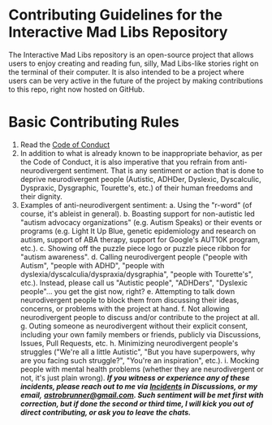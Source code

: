 # Contributing Guidelines for the Interactive Mad Libs Repository

The Interactive Mad Libs repository is an open-source project that allows users to enjoy creating and reading fun, silly, Mad Libs-like stories right on the terminal of their computer.  It is also intended to be a project where users can be very active in the future of the project by making contributions to this repo, right now hosted on GitHub.

# Basic Contributing Rules

1. Read the [Code of Conduct](CODE_OF_CONDUCT.md)
2. In addition to what is already known to be inappropriate behavior, as per the Code of Conduct, it is also imperative that you refrain from anti-neurodivergent sentiment. That is any sentiment or action that is done to deprive neurodivergent people (Autistic, ADHDer, Dyslexic, Dyscalculic, Dyspraxic, Dysgraphic, Tourette's, etc.) of their human freedoms and their dignity.
3. Examples of anti-neurodivergent sentiment:
   a. Using the "r-word" (of course, it's ableist in general).
   b. Boasting support for non-autistic led "autism advocacy organizations" (e.g. Autism Speaks) or their events or programs (e.g. Light It Up Blue, genetic epidemiology and research on autism, support of ABA therapy, support for Google's AUT10K program, etc.).
   c. Showing off the puzzle piece logo or puzzle piece ribbon for "autism awareness".
   d. Calling neurodivergent people ("people with Autism", "people with ADHD", "people with dyslexia/dyscalculia/dyspraxia/dysgraphia", "people with Tourette's", etc.). Instead, please call us "Autistic people", "ADHDers", "Dyslexic people"... you get the gist now, right?
   e. Attempting to talk down neurodivergent people to block them from discussing their ideas, concerns, or problems with the project at hand.
   f. Not allowing neurodivergent people to discuss and/or contribute to the project at all.
   g. Outing someone as neurodivergent without their explicit consent, including your own family members or friends, publicly via Discussions, Issues, Pull Requests, etc.
   h. Minimizing neurodivergent people's struggles ("We're all a little Autistic", "But you have superpowers, why are you facing such struggle?", "You're an inspiration", etc.).
   i. Mocking people with mental health problems (whether they are neurodivergent or not, it's just plain wrong).
   ***If you witness or experience any of these incidents, please reach out to me via** **[Incidents](https://github.com/astronomical3/GitScripts/discussions/categories/incidents) in Discussions, or my email,** **[astrobrunner@gmail.com](mailto:astrobrunner@gmail.com). Such sentiment will be met first with correction, but if done the second or third time, I will kick you out of direct contributing, or ask you to leave the chats.***
